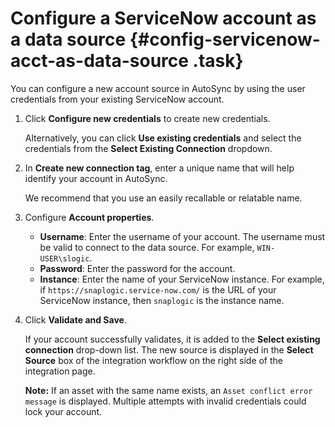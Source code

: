 # Configure a ServiceNow account as a data source {#config-servicenow-acct-as-data-source .task}

You can configure a new account source in AutoSync by using the user credentials from your existing ServiceNow account.

1.  Click **Configure new credentials** to create new credentials.

    Alternatively, you can click **Use existing credentials** and select the credentials from the **Select Existing Connection** dropdown.

2.  In **Create new connection tag**, enter a unique name that will help identify your account in AutoSync.

    We recommend that you use an easily recallable or relatable name.

3.  Configure **Account properties**.

    -   **Username**: Enter the username of your account. The username must be valid to connect to the data source. For example, `WIN-USER\slogic`.
    -   **Password**: Enter the password for the account.
    -   **Instance**: Enter the name of your ServiceNow instance. For example, if `https://snaplogic.service-now.com/` is the URL of your ServiceNow instance, then `snaplogic` is the instance name.
4.  Click **Validate and Save**.

    If your account successfully validates, it is added to the **Select existing connection** drop-down list. The new source is displayed in the **Select Source** box of the integration workflow on the right side of the integration page.

    **Note:** If an asset with the same name exists, an `Asset conflict error message` is displayed. Multiple attempts with invalid credentials could lock your account.


